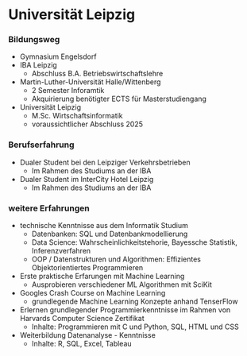 # Universität Leipzig 
### Bildungsweg
- Gymnasium Engelsdorf
- IBA Leipzig
    - Abschluss B.A. Betriebswirtschaftslehre
- Martin-Luther-Universität Halle/Wittenberg
    - 2 Semester Inforamtik
    - Akquirierung benötigter ECTS für Masterstudiengang
- Universität Leipzig
    - M.Sc. Wirtschaftsinformatik
    - voraussichtlicher Abschluss 2025   

### Berufserfahrung
- Dualer Student bei den Leipziger Verkehrsbetrieben
    - Im Rahmen des Studiums an der IBA
- Dualer Student im InterCity Hotel Leipzig
    - Im Rahmen des Studiums an der IBA

### weitere Erfahrungen
- technische Kenntnisse aus dem Informatik Studium
    - Datenbanken: SQL und Datenbankmodellierung
    - Data Science: Wahrscheinlichkeitstehorie, Bayessche Statistik, Inferenzverfahren
    - OOP / Datenstrukturen und Algorithmen: Effizientes Objektorientiertes Programmieren
- Erste praktische Erfarungen mit Machine Learning
    - Ausprobieren verschiedener ML Algorithmen mit SciKit
- Googles Crash Course on Machine Learning
    - grundlegende Machine Learning Konzepte anhand TenserFlow
- Erlernen grundlegender Programmierkenntnisse im Rahmen von Harvards Computer Science Zertifikat
    - Inhalte: Programmieren mit C und Python, SQL, HTML und CSS
- Weiterbildung Datenanalyse - Kenntnisse
    - Inhalte: R, SQL, Excel, Tableau 
